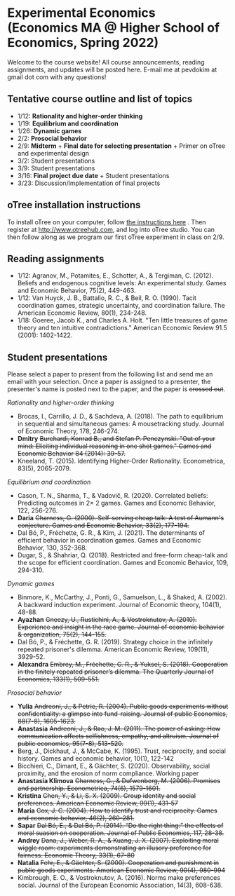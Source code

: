# Experimental Economics (Economics MA @ Higher School of Economics, Spring 2022)
 
Welcome to the course website! All course announcements, reading assignments, and updates will be posted here. E-mail me at pevdokim at gmail dot com with any questions! 

## Tentative course outline and list of topics 

* 1/12: **Rationality and higher-order thinking** 
* 1/19: **Equilibrium and coordination**
* 1/26: **Dynamic games**
* 2/2: **Prosocial behavior** 
* 2/9: **Midterm**  + **Final date for selecting presentation** + Primer on oTree and experimental design   
* 3/2: Student presentations
* 3/9: Student presentations
* 3/16: **Final project due date** + Student presentations
* 3/23: Discussion/implementation of final projects

## oTree installation instructions

To install oTree on your computer, follow <a href="https://otree.readthedocs.io/en/latest/install.html">the instructions here</a> . Then register at http://www.otreehub.com, and log into oTree studio. You can then follow along as we program our first oTree experiment in class on 2/9. 


## Reading assignments 

* 1/12: Agranov, M., Potamites, E., Schotter, A., & Tergiman, C. (2012). Beliefs and endogenous cognitive levels: An experimental study. Games and Economic Behavior, 75(2), 449-463.
* 1/12: Van Huyck, J. B., Battalio, R. C., & Beil, R. O. (1990). Tacit coordination games, strategic uncertainty, and coordination failure. The American Economic Review, 80(1), 234-248.
* 1/18: Goeree, Jacob K., and Charles A. Holt. "Ten little treasures of game theory and ten intuitive contradictions." American Economic Review 91.5 (2001): 1402-1422.

## Student presentations 

Please select a paper to present from the following list and send me an email with your selection. Once a paper is assigned to a presenter, the presenter's name is posted next to the paper, and the paper is ~~crossed out~~. 

*Rationality and higher-order thinking*

*	Brocas, I., Carrillo, J. D., & Sachdeva, A. (2018). The path to equilibrium in sequential and simultaneous games: A mousetracking study. Journal of Economic Theory, 178, 246-274.
*	**Dmitry** ~~Burchardi, Konrad B., and Stefan P. Penczynski. "Out of your mind: Eliciting individual reasoning in one shot games." Games and Economic Behavior 84 (2014): 39-57.~~
*	Kneeland, T. (2015). Identifying Higher‐Order Rationality. Econometrica, 83(5), 2065-2079.

*Equilibrium and coordination* 

*	Cason, T. N., Sharma, T., & Vadovič, R. (2020). Correlated beliefs: Predicting outcomes in 2× 2 games. Games and Economic Behavior, 122, 256-276.
*	**Daria** ~~Charness, G. (2000). Self-serving cheap talk: A test of Aumann's conjecture. Games and Economic Behavior, 33(2), 177-194.~~
*	Dal Bó, P., Fréchette, G. R., & Kim, J. (2021). The determinants of efficient behavior in coordination games. Games and Economic Behavior, 130, 352-368.
*	Dugar, S., & Shahriar, Q. (2018). Restricted and free-form cheap-talk and the scope for efficient coordination. Games and Economic Behavior, 109, 294-310.

*Dynamic games* 

*	Binmore, K., McCarthy, J., Ponti, G., Samuelson, L., & Shaked, A. (2002). A backward induction experiment. Journal of Economic theory, 104(1), 48-88.
*	**Ayazhan** ~~Gneezy, U., Rustichini, A., & Vostroknutov, A. (2010). Experience and insight in the race game. Journal of economic behavior & organization, 75(2), 144-155.~~
* 	Dal Bó, P., & Fréchette, G. R. (2019). Strategy choice in the infinitely repeated prisoner's dilemma. American Economic Review, 109(11), 3929-52.
*	**Alexandra** ~~Embrey, M., Fréchette, G. R., & Yuksel, S. (2018). Cooperation in the finitely repeated prisoner’s dilemma. The Quarterly Journal of Economics, 133(1), 509-551.~~

*Prosocial behavior*

*	**Yulia** ~~Andreoni, J., & Petrie, R. (2004). Public goods experiments without confidentiality: a glimpse into fund-raising. Journal of public Economics, 88(7-8), 1605-1623.~~
*	**Anastasia** ~~Andreoni, J., & Rao, J. M. (2011). The power of asking: How communication affects selfishness, empathy, and altruism. Journal of public economics, 95(7-8), 513-520.~~
*	Berg, J., Dickhaut, J., & McCabe, K. (1995). Trust, reciprocity, and social history. Games and economic behavior, 10(1), 122-142
*	Bicchieri, C., Dimant, E., & Gächter, S. (2020). Observability, social proximity, and the erosion of norm compliance. Working paper 
* **Anastasia Klimova**	~~Charness, G., & Dufwenberg, M. (2006). Promises and partnership. Econometrica, 74(6), 1579-1601.~~
*	**Kristina** ~~Chen, Y., & Li, S. X. (2009). Group identity and social preferences. American Economic Review, 99(1), 431-57~~
*	**Maria** ~~Cox, J. C. (2004). How to identify trust and reciprocity. Games and economic behavior, 46(2), 260-281.~~
*	**Sapar** ~~Dal Bó, E., & Dal Bó, P. (2014). “Do the right thing:” the effects of moral suasion on cooperation. Journal of Public Economics, 117, 28-38.~~
*	**Andrey** ~~Dana, J., Weber, R. A., & Kuang, J. X. (2007). Exploiting moral wiggle room: experiments demonstrating an illusory preference for fairness. Economic Theory, 33(1), 67-80~~
*	**Natalia** ~~Fehr, E., & Gächter, S. (2000). Cooperation and punishment in public goods experiments. American Economic Review, 90(4), 980-994~~
*	Kimbrough, E. O., & Vostroknutov, A. (2016). Norms make preferences social. Journal of the European Economic Association, 14(3), 608-638.
